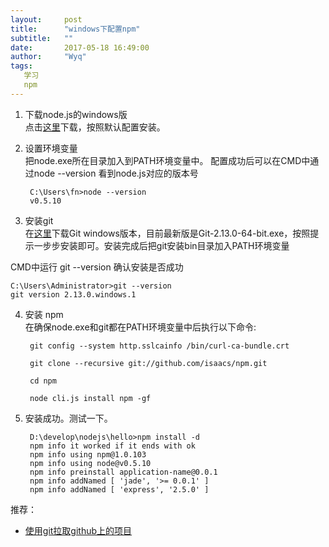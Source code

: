 ```yaml
---
layout:     post
title:      "windows下配置npm"
subtitle:   ""
date:       2017-05-18 16:49:00
author:     "Wyq"
tags:
   学习 
   npm
---
```


1. 下载node.js的windows版  
点击[这里](https://nodejs.org/en/download/)下载，按照默认配置安装。
2. 设置环境变量   
把node.exe所在目录加入到PATH环境变量中。
配置成功后可以在CMD中通过node --version 看到node.js对应的版本号

        C:\Users\fn>node --version
        v0.5.10

3. 安装git  
在[这里](https://git-for-windows.github.io/)下载Git windows版本，目前最新版是Git-2.13.0-64-bit.exe，按照提示一步步安装即可。安装完成后把git安装bin目录加入PATH环境变量

 CMD中运行 git --version 确认安装是否成功

    C:\Users\Administrator>git --version
    git version 2.13.0.windows.1
4. 安装 npm  
在确保node.exe和git都在PATH环境变量中后执行以下命令:

        git config --system http.sslcainfo /bin/curl-ca-bundle.crt
        
        git clone --recursive git://github.com/isaacs/npm.git
        
        cd npm
        
        node cli.js install npm -gf
        
5. 安装成功。测试一下。

        D:\develop\nodejs\hello>npm install -d
        npm info it worked if it ends with ok
        npm info using npm@1.0.103
        npm info using node@v0.5.10
        npm info preinstall application-name@0.0.1
        npm info addNamed [ 'jade', '>= 0.0.1' ]
        npm info addNamed [ 'express', '2.5.0' ]
        
        
        
推荐：

* [使用git拉取github上的项目](http://www.cnblogs.com/real-me/p/6528426.html)

